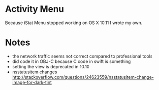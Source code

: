 # Activity Menu
Because iStat Menu stopped working on OS X 10.11 I wrote my own.

# Notes
* the network traffic seems not correct compared to professional tools
* did code it in OBJ-C because C code in swift is something
* setting the view is deprecated in 10.10
* nsstatusitem changes http://stackoverflow.com/questions/24623559/nsstatusitem-change-image-for-dark-tint
